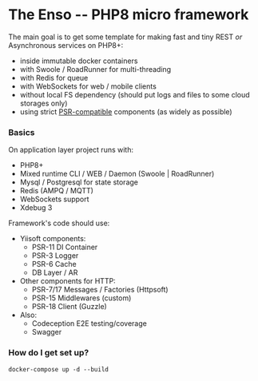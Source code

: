 # The Enso -- PHP8 micro framework #

The main goal is to get some template for making fast and tiny REST *or* Asynchronous services on PHP8+:
* inside immutable docker containers
* with Swoole / RoadRunner for multi-threading
* with Redis for queue
* with WebSockets for web / mobile clients
* without local FS dependency (should put logs and files to some cloud storages only)
* using strict [PSR-compatible](https://www.php-fig.org/psr/) components (as widely as possible)

### Basics ###

On application layer project runs with:
* PHP8+
* Mixed runtime CLI / WEB / Daemon (Swoole | RoadRunner)
* Mysql / Postgresql for state storage
* Redis (AMPQ / MQTT)
* WebSockets support
* Xdebug 3

Framework's code should use:
* Yiisoft components:
  - PSR-11 DI Container
  - PSR-3 Logger
  - PSR-6 Cache
  - DB Layer / AR
* Other components for HTTP:
  - PSR-7/17 Messages / Factories (Httpsoft)
  - PSR-15 Middlewares (custom)
  - PSR-18 Client (Guzzle)
* Also:
  - Codeception E2E testing/coverage
  - Swagger

### How do I get set up? ###

```docker-compose up -d --build```
